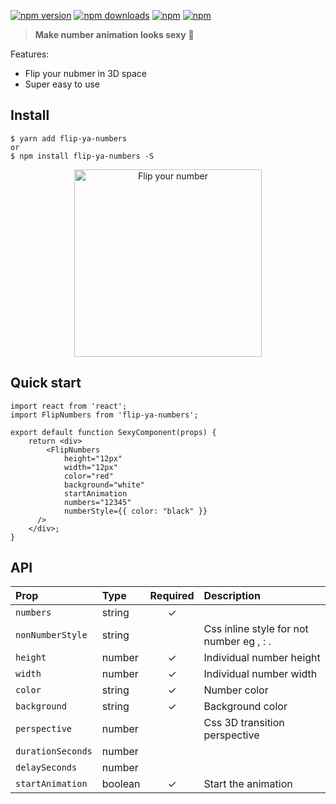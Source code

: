 [![npm version](https://img.shields.io/npm/v/flip-ya-numbers.svg?style=flat-square)](https://www.npmjs.com/package/flip-ya-numbers)
[![npm downloads](https://img.shields.io/npm/dm/flip-ya-numbers.svg?style=flat-square)](https://www.npmjs.com/package/flip-ya-numbers)
[![npm](https://img.shields.io/npm/dt/flip-ya-numbers.svg?style=flat-square)](https://www.npmjs.com/package/flip-ya-numbers)
[![npm](https://img.shields.io/npm/l/flip-ya-numbers.svg?style=flat-square)](https://www.npmjs.com/package/flip-ya-numbers)

> **Make number animation looks sexy** :clap:

Features:

* Flip your nubmer in 3D space
* Super easy to use

## Install

    $ yarn add flip-ya-numbers
    or
    $ npm install flip-ya-numbers -S


<p align="center">
    <img width="300" src="https://raw.githubusercontent.com/bluebill1049/flip-ya-numbers/master/flip-ya-numbers.gif" alt="Flip your number" />
</p>


## Quick start

    import react from 'react';
    import FlipNumbers from 'flip-ya-numbers';

    export default function SexyComponent(props) {
        return <div>
            <FlipNumbers
                height="12px"
                width="12px"
                color="red"
                background="white"
                startAnimation
                numbers="12345"
                numberStyle={{ color: "black" }}
          />
        </div>;
    }

## API

| Prop                  | Type     | Required | Description                                                                            |
| :-------------------- | :------- | :------: | :------------------------------------------------------------------------------------- |
| `numbers`      | string  |    ✓     |                                  |
| `nonNumberStyle`            | string    |          | Css inline style for not number eg , : . |
| `height`              | number |    ✓      | Individual number height |
| `width`              | number |    ✓      | Individual number width |
| `color`              | string |     ✓     | Number color |
| `background`              | string |    ✓      | Background color |
| `perspective`              | number |          | Css 3D transition perspective |
| `durationSeconds`              | number |          |  |
| `delaySeconds`              | number |          |  |
| `startAnimation`              | boolean |     ✓     | Start the animation |
